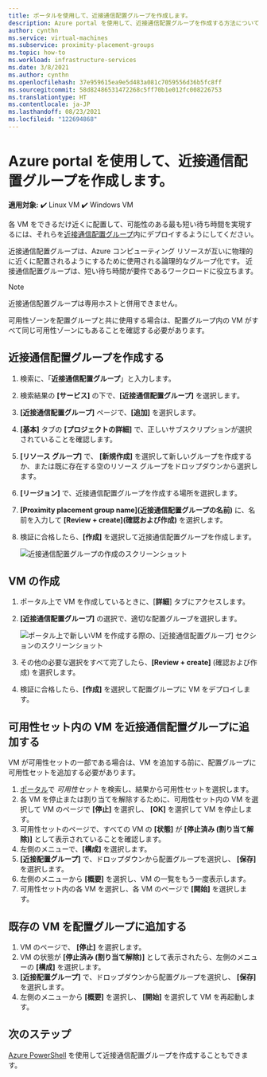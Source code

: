 ```yaml
---
title: ポータルを使用して、近接通信配置グループを作成します。
description: Azure portal を使用して、近接通信配置グループを作成する方法について説明します。
author: cynthn
ms.service: virtual-machines
ms.subservice: proximity-placement-groups
ms.topic: how-to
ms.workload: infrastructure-services
ms.date: 3/8/2021
ms.author: cynthn
ms.openlocfilehash: 37e959615ea9e5d483a081c7059556d36b5fc8ff
ms.sourcegitcommit: 58d82486531472268c5ff70b1e012fc008226753
ms.translationtype: HT
ms.contentlocale: ja-JP
ms.lasthandoff: 08/23/2021
ms.locfileid: "122694868"
---
```

# <a name="create-a-proximity-placement-group-using-the-azure-portal"></a>Azure portal を使用して、近接通信配置グループを作成します。

**適用対象:** :heavy_check_mark: Linux VM :heavy_check_mark: Windows VM 

各 VM をできるだけ近くに配置して、可能性のある最も短い待ち時間を実現するには、それらを[近接通信配置グループ](../co-location.md#proximity-placement-groups)内にデプロイするようにしてください。

近接通信配置グループは、Azure コンピューティング リソースが互いに物理的に近くに配置されるようにするために使用される論理的なグループ化です。 近接通信配置グループは、短い待ち時間が要件であるワークロードに役立ちます。

> [!NOTE]
> 近接通信配置グループは専用ホストと併用できません。
>
> 可用性ゾーンを配置グループと共に使用する場合は、配置グループ内の VM がすべて同じ可用性ゾーンにもあることを確認する必要があります。
>

## <a name="create-the-proximity-placement-group"></a>近接通信配置グループを作成する

1. 検索に、「**近接通信配置グループ**」と入力します。
1. 検索結果の **[サービス]** の下で、**[近接通信配置グループ]** を選択します。
1. **[近接通信配置グループ]** ページで、**[追加]** を選択します。
1. **[基本]** タブの **[プロジェクトの詳細]** で、正しいサブスクリプションが選択されていることを確認します。
1. **[リソース グループ]** で、 **[新規作成]** を選択して新しいグループを作成するか、または既に存在する空のリソース グループをドロップダウンから選択します。 
1. **[リージョン]** で、近接通信配置グループを作成する場所を選択します。
1. **[Proximity placement group name]\(近接通信配置グループの名前\)** に、名前を入力して **[Review + create]\(確認および作成\)** を選択します。
1. 検証に合格したら、**[作成]** を選択して近接通信配置グループを作成します。

    ![近接通信配置グループの作成のスクリーンショット](./media/ppg/ppg.png)


## <a name="create-a-vm"></a>VM の作成

1. ポータル上で VM を作成しているときに、[**詳細**] タブにアクセスします。 
1. **[近接通信配置グループ]** の選択で、適切な配置グループを選択します。 

    ![ポータル上で新しいVM を作成する際の、[近接通信配置グループ] セクションのスクリーンショット](./media/ppg/vm-ppg.png)

1. その他の必要な選択をすべて完了したら、**[Review + create]** \(確認および作成\) を選択します。
1. 検証に合格したら、**[作成]** を選択して配置グループに VM をデプロイします。


## <a name="add-vms-in-an-availability-set-to-a-proximity-placement-group"></a>可用性セット内の VM を近接通信配置グループに追加する

VM が可用性セットの一部である場合は、VM を追加する前に、配置グループに可用性セットを追加する必要があります。

1. [ポータル](https://portal.azure.com)で *可用性セット* を検索し、結果から可用性セットを選択します。
1. 各 VM を停止または割り当てを解除するために、可用性セット内の VM を選択して VM のページで **[停止]** を選択し、 **[OK]** を選択して VM を停止します。
1. 可用性セットのページで、すべての VM の **[状態]** が **[停止済み (割り当て解除)]** として表示されていることを確認します。
1. 左側のメニューで、**[構成]** を選択します。
1. **[近接配置グループ]** で、ドロップダウンから配置グループを選択し、 **[保存]** を選択します。
1. 左側のメニューから **[概要]** を選択し、VM の一覧をもう一度表示します。 
1. 可用性セット内の各 VM を選択し、各 VM のページで **[開始]** を選択します。 


## <a name="add-existing-vm-to-placement-group"></a>既存の VM を配置グループに追加する 


1. VM のページで、 **[停止]** を選択します。
1. VM の状態が **[停止済み (割り当て解除)]** として表示されたら、左側のメニューの **[構成]** を選択します。
1. **[近接配置グループ]** で、ドロップダウンから配置グループを選択し、 **[保存]** を選択します。
1. 左側のメニューから **[概要]** を選択し、 **[開始]** を選択して VM を再起動します。

 

## <a name="next-steps"></a>次のステップ

[Azure PowerShell](proximity-placement-groups.md) を使用して近接通信配置グループを作成することもできます。